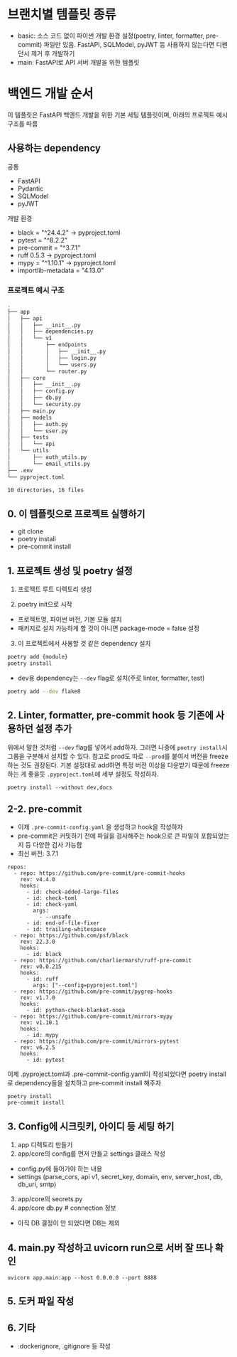 # 브랜치별 템플릿 종류
- basic: 소스 코드 없이 파이썬 개발 환경 설정(poetry, linter, formatter, pre-commit) 파일만 있음. FastAPI, SQLModel, pyJWT 등 사용하지 않는다면 디펜던시 제거 후 개발하기
- main: FastAPI로 API 서버 개발을 위한 템플릿

# 백엔드 개발 순서
이 템플릿은 FastAPI 백엔드 개발을 위한 기본 세팅 템플릿이며, 아래의 프로젝트 예시 구조를 따름

## 사용하는 dependency
공통
- FastAPI
- Pydantic
- SQLModel
- pyJWT

개발 환경
- black = "^24.4.2" -> pyproject.toml
- pytest = "^8.2.2"
- pre-commit = "^3.7.1"
- ruff 0.5.3 -> pyproject.toml
- mypy = "^1.10.1" -> pyproject.toml
- importlib-metadata = "4.13.0"


### 프로젝트 예시 구조
```bash
.
├── app
│   ├── api
│   │   ├── __init__.py
│   │   ├── dependencies.py
│   │   └── v1
│   │       ├── endpoints
│   │       │   ├── __init__.py
│   │       │   ├── login.py
│   │       │   └── users.py
│   │       └── router.py
│   ├── core
│   │   ├── __init__.py
│   │   ├── config.py
│   │   ├── db.py
│   │   └── security.py
│   ├── main.py
│   ├── models
│   │   ├── auth.py
│   │   └── user.py
│   ├── tests
│   │   └── api
│   └── utils
│       ├── auth_utils.py
│       └── email_utils.py
├── .env
└── pyproject.toml

10 directories, 16 files

```

## 0. 이 템플릿으로 프로젝트 실행하기
- git clone
- poetry install
- pre-commit install


## 1. 프로젝트 생성 및 poetry 설정
1. 프로젝트 루트 디렉토리 생성

2. poetry init으로 시작
- 프로젝트명, 파이썬 버전, 기본 모듈 설치
- 패키지로 설치 가능하게 할 것이 아니면 package-mode = false 설정

3. 이 프로젝트에서 사용할 것 같은 dependency 설치
```bash
poetry add {module}
poetry install
```
- dev용 dependency는 `--dev` flag로 설치(주로 linter, formatter, test)
```bash
poetry add --dev flake8
```

## 2. Linter, formatter, pre-commit hook 등 기존에 사용하던 설정 추가
위에서 말한 것처럼 `--dev` flag를 넣어서 add하자.
그러면 나중에 `poetry install`시 그룹을 구분해서 설치할 수 있다.
참고로 prod도 따로 `--prod`를 붙여서 버전을 freeze하는 것도 권장된다.
기본 설정대로 add하면 특정 버전 이상을 다운받기 때문에 freeze하는 게 좋을듯
`.pyproject.toml`에 세부 설정도 작성하자.

```
poetry install --without dev,docs
```

## 2-2. pre-commit
- 이제 `.pre-commit-config.yaml` 을 생성하고 hook을 작성하자
- pre-commit은 커밋하기 전에 파일을 검사해주는 hook으로 큰 파일이 포함되었는지 등 다양한 검사 가능함
- 최신 버전: 3.7.1
```
repos:
  - repo: https://github.com/pre-commit/pre-commit-hooks
    rev: v4.4.0
    hooks:
      - id: check-added-large-files
      - id: check-toml
      - id: check-yaml
        args:
          - --unsafe
      - id: end-of-file-fixer
      - id: trailing-whitespace
  - repo: https://github.com/psf/black
    rev: 22.3.0
    hooks:
      - id: black
  - repo: https://github.com/charliermarsh/ruff-pre-commit
    rev: v0.0.215
    hooks:
      - id: ruff
        args: ["--config=pyproject.toml"]
  - repo: https://github.com/pre-commit/pygrep-hooks
    rev: v1.7.0
    hooks:
      - id: python-check-blanket-noqa
  - repo: https://github.com/pre-commit/mirrors-mypy
    rev: v1.10.1
    hooks:
      - id: mypy
  - repo: https://github.com/pre-commit/mirrors-pytest
    rev: v6.2.5
    hooks:
      - id: pytest
```


이제 .pyproject.toml과 .pre-commit-config.yaml이 작성되었다면 poetry install로 dependency들을 설치하고 pre-commit install 해주자
```
poetry install
pre-commit install
```


## 3. Config에 시크릿키, 아이디 등 세팅 하기
1. app 디렉토리 만들기
2. app/core의 config를 먼저 만들고 settings 클래스 작성
- config.py에 들어가야 하는 내용
- settings
  (parse_cors, api v1, secret_key, domain, env, server_host,
  db, db_uri,
  smtp)
3. app/core의 secrets.py
4. app/core db.py # connection 정보
- 아직 DB 결정이 안 되었다면 DB는 제외

## 4. main.py 작성하고 uvicorn run으로 서버 잘 뜨나 확인
`uvicorn app.main:app --host 0.0.0.0 --port 8888`

## 5. 도커 파일 작성

## 6. 기타
- .dockerignore, .gitignore 등 작성
